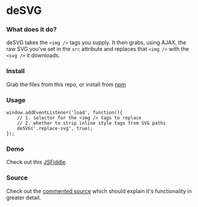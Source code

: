 deSVG
=====

### What does it do?

deSVG takes the `<img />` tags you supply. It then grabs, using AJAX, the raw SVG you've set in the `src` attribute and replaces that `<img />` with the `<svg />` it downloads.

### Install

Grab the files from this repo, or install from [npm](https://www.npmjs.com/package/desvg)

### Usage

    window.addEventListener('load', function(){
     	// 1. selector for the <img /> tags to replace
     	// 2. whether to strip inline style tags from SVG paths
    	deSVG('.replace-svg', true);
    });

### Demo

Check out this [JSFiddle](http://jsfiddle.net/benhowdle89/ujxomdgc/14/).

### Source

Check out the [commented source](https://github.com/benhowdle89/deSVG/blob/gh-pages/desvg.js) which should explain it's functionality in greater detail.
